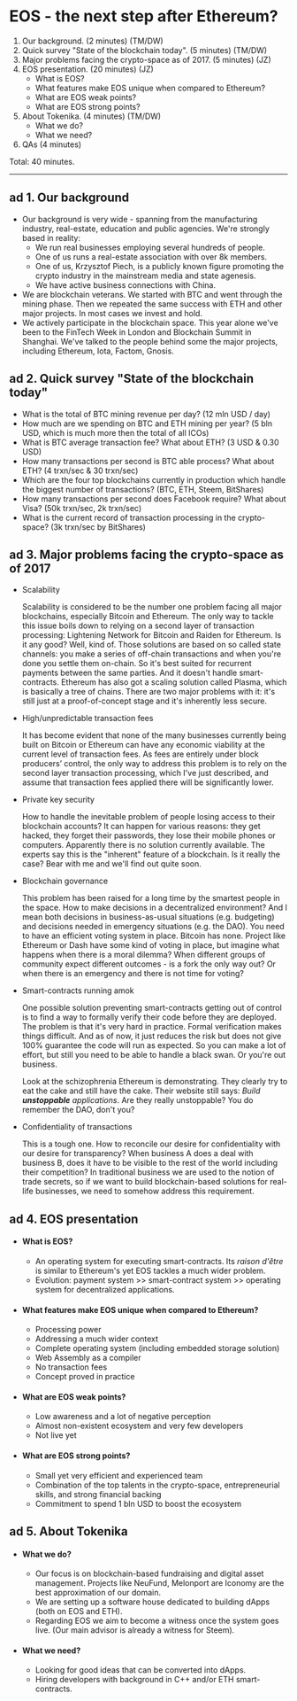 # EOS - the next step after Ethereum?

1. Our background. (2 minutes) (TM/DW)
2. Quick survey "State of the blockchain today". (5 minutes) (TM/DW)
3. Major problems facing the crypto-space as of 2017. (5 minutes) (JZ)
4. EOS presentation. (20 minutes) (JZ)
   - What is EOS?
   - What features make EOS unique when compared to Ethereum?
   - What are EOS weak points?
   - What are EOS strong points?
5. About Tokenika. (4 minutes) (TM/DW)
   * What we do?
   * What we need?
6. QAs (4 minutes)

Total: 40 minutes.



---



## ad 1. Our background

* Our background is very wide - spanning from the manufacturing industry, real-estate, education and public agencies. We're strongly based in reality:
  * We run real businesses employing several hundreds of people. 
  * One of us runs a real-estate association with over 8k members.
  * One of us, Krzysztof Piech, is a publicly known figure promoting the crypto industry in the mainstream media and state agenesis.
  * We have active business connections with China.
* We are blockchain veterans. We started with BTC and went through the mining phase. Then we repeated the same success with ETH and other major projects. In most cases we invest and hold.
* We actively participate in the blockchain space. This year alone we've been to the FinTech Week in London and Blockchain Summit in Shanghai. We've talked to the people behind some the major projects, including Ethereum, Iota, Factom, Gnosis.



## ad 2. Quick survey "State of the blockchain today"

- What is the total of BTC mining revenue per day? (12 mln USD / day)
- How much are we spending on BTC and ETH mining per year? (5 bln USD, which is much more then the total of all ICOs)
- What is BTC average transaction fee? What about ETH? (3 USD & 0.30 USD)
- How many transactions per second is BTC able process? What about ETH? (4 trxn/sec & 30 trxn/sec)
- Which are the four top blockchains currently in production which handle the biggest number of transactions? (BTC, ETH, Steem, BitShares)
- How many transactions per second does Facebook require? What about Visa? (50k trxn/sec, 2k trxn/sec)
- What is the current record of transaction processing in the crypto-space? (3k trxn/sec by BitShares)





## ad 3. Major problems facing the crypto-space as of 2017

- Scalability

  Scalability is considered to be the number one problem facing all major blockchains, especially Bitcoin and Ethereum. The only way to tackle this issue boils down to relying on a second layer of transaction processing: Lightening Network for Bitcoin and Raiden for Ethereum. Is it any good? Well, kind of.  Those solutions are based on so called state channels: you make a series of off-chain transactions and when you're done you settle them on-chain. So it's best suited for recurrent payments between the same parties. And it doesn't handle smart-contracts.
  Ethereum has also got a scaling solution called Plasma, which is basically a tree of chains. There are two major problems with it: it's still just at a proof-of-concept stage and it's inherently less secure.

- High/unpredictable transaction fees

  It has become evident that none of the many businesses currently being built on Bitcoin or Ethereum can have any economic viability at the current level of transaction fees. As fees are entirely under block producers’ control, the only way to address this problem is to rely on the second layer transaction processing, which I've just described, and assume that transaction fees applied there will be significantly lower.

- Private key security

  How to handle the inevitable problem of people losing access to their blockchain accounts? It can happen for various reasons: they get hacked, they forget their passwords, they lose their mobile phones or computers. Apparently there is no solution currently available. The experts say this is the "inherent" feature of a blockchain. Is it really the case? Bear with me and we'll find out quite soon.

- Blockchain governance

  This problem has been raised for a long time by the smartest people in the space. How to make decisions in a decentralized environment? And I mean both decisions in business-as-usual situations (e.g. budgeting) and decisions needed in emergency situations (e.g. the DAO). You need to have an efficient voting system in place. Bitcoin has none. Project like Ethereum or Dash have some kind of voting in place, but imagine what happens when there is a moral dilemma? When different groups of community expect different outcomes - is a fork the only way out? Or when there is an emergency and there is not time for voting?

- Smart-contracts running amok

  One possible solution preventing smart-contracts getting out of control is to find a way to formally verify their code before they are deployed. The problem is that it's very hard in practice. Formal verification makes things difficult. And as of now, it just reduces the risk but does not give 100% guarantee the code will run as expected. So you can make a lot of effort, but still you need to be able to handle a black swan. Or you're out business.

  Look at the schizophrenia Ethereum is demonstrating. They clearly try to eat the cake and still have the cake. Their website still says: *Build **unstoppable** applications*. Are they really unstoppable? You do remember the DAO, don't you?

- Confidentiality of transactions

  This is a tough one. How to reconcile our desire for confidentiality with our desire for transparency? When business A does a deal with business B, does it have to be visible to the rest of the world including their competition? In traditional business we are used to the notion of trade secrets, so if we want to build blockchain-based solutions for real-life businesses, we need to somehow address this requirement.



## ad 4. EOS presentation

* #### What is EOS? 

  * An operating system for executing smart-contracts. Its *raison d'être* is similar to Ethereum's yet EOS tackles a much wider problem.
  * Evolution: payment system >> smart-contract system >> operating system for decentralized applications.

* #### What features make EOS unique when compared to Ethereum?

  * Processing power
  * Addressing a much wider context
  * Complete operating system (including embedded storage solution)
  * Web Assembly as a compiler
  * No transaction fees
  * Concept proved in practice

* #### What are EOS weak points?

  * Low awareness and a lot of negative perception
  * Almost non-existent ecosystem and very few developers
  * Not live yet

* #### What are EOS strong points?
  * Small yet very efficient and experienced team
  * Combination of the top talents in the crypto-space, entrepreneurial skills, and strong financial backing
  * Commitment to spend 1 bln USD to boost the ecosystem



## ad 5. About Tokenika

* #### What we do?

  * Our focus is on blockchain-based fundraising and digital asset management. Projects like NeuFund,  Melonport are Iconomy are the best approximation of our domain. 
  * We are setting up a software house dedicated to building dApps (both on EOS and ETH).
  * Regarding EOS we aim to become a witness once the system goes live. (Our main advisor is already a witness for Steem).

* #### What we need?

  * Looking for good ideas that can be converted into dApps.
  * Hiring developers with background in C++ and/or ETH smart-contracts.